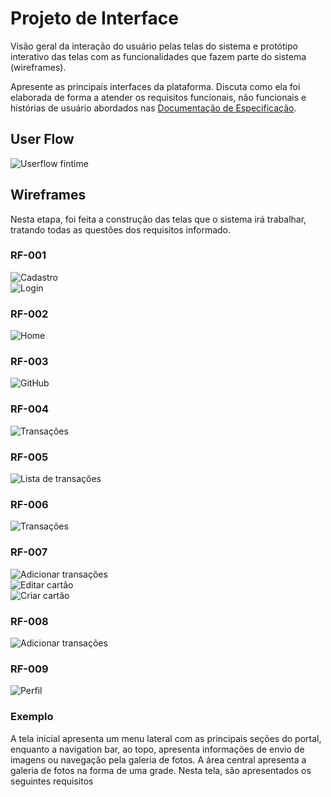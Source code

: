 
# Projeto de Interface

Visão geral da interação do usuário pelas telas do sistema e protótipo interativo das telas com as funcionalidades que fazem parte do sistema (wireframes).

 Apresente as principais interfaces da plataforma. Discuta como ela foi elaborada de forma a atender os requisitos funcionais, não funcionais e histórias de usuário abordados nas <a href="2-Especificação do Projeto.md"> Documentação de Especificação</a>.

## User Flow

![Userflow fintime](img/userflow-fintime.png)

## Wireframes

Nesta etapa, foi feita a construção das telas que o sistema irá trabalhar, tratando todas as questões dos requisitos informado.

### RF-001
![Cadastro](img/Cadastro.png)  
![Login](img/Login.png)  


### RF-002
![Home](img/Home.png)  

### RF-003
![GitHub](img/Transações.png)  

### RF-004
![Transações](img/Transações.png)

### RF-005
![Lista de transações](img/Lista_de_transações.png)  

### RF-006
![Transações](img/Transações.png)  

### RF-007
![Adicionar transações](img/Adicionar_transações.png)  
![Editar cartão](img/Editar_cartão.png)  
![Criar cartão](img/Criar_cartão.png)  

### RF-008
![Adicionar transações](img/Adicionar_transações.png)  


### RF-009
![Perfil](img/Perfil.png)  



### Exemplo

A tela inicial apresenta um menu lateral com as principais seções do portal, enquanto a navigation bar, ao topo, apresenta informações de envio de imagens ou navegação pela galeria de fotos. A área central apresenta a galeria de fotos na forma de uma grade. Nesta tela, são apresentados os seguintes requisitos
